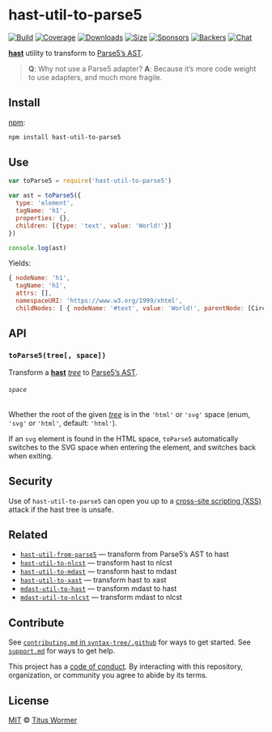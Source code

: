 # hast-util-to-parse5

[![Build][build-badge]][build]
[![Coverage][coverage-badge]][coverage]
[![Downloads][downloads-badge]][downloads]
[![Size][size-badge]][size]
[![Sponsors][sponsors-badge]][collective]
[![Backers][backers-badge]][collective]
[![Chat][chat-badge]][chat]

[**hast**][hast] utility to transform to [Parse5’s AST][ast].

> **Q**: Why not use a Parse5 adapter?
> **A**: Because it’s more code weight to use adapters, and much more fragile.

## Install

[npm][]:

```sh
npm install hast-util-to-parse5
```

## Use

```js
var toParse5 = require('hast-util-to-parse5')

var ast = toParse5({
  type: 'element',
  tagName: 'h1',
  properties: {},
  children: [{type: 'text', value: 'World!'}]
})

console.log(ast)
```

Yields:

```js
{ nodeName: 'h1',
  tagName: 'h1',
  attrs: [],
  namespaceURI: 'https://www.w3.org/1999/xhtml',
  childNodes: [ { nodeName: '#text', value: 'World!', parentNode: [Circular] } ] }
```

## API

### `toParse5(tree[, space])`

Transform a [**hast**][hast] [*tree*][tree] to [Parse5’s AST][ast].

###### `space`

Whether the root of the given [*tree*][tree] is in the `'html'` or `'svg'` space
(enum, `'svg'` or `'html'`, default: `'html'`).

If an `svg` element is found in the HTML space, `toParse5` automatically
switches to the SVG space when entering the element, and switches back when
exiting.

## Security

Use of `hast-util-to-parse5` can open you up to a
[cross-site scripting (XSS)][xss] attack if the hast tree is unsafe.

## Related

*   [`hast-util-from-parse5`](https://github.com/syntax-tree/hast-util-from-parse5)
    — transform from Parse5’s AST to hast
*   [`hast-util-to-nlcst`](https://github.com/syntax-tree/hast-util-to-nlcst)
    — transform hast to nlcst
*   [`hast-util-to-mdast`](https://github.com/syntax-tree/hast-util-to-mdast)
    — transform hast to mdast
*   [`hast-util-to-xast`](https://github.com/syntax-tree/hast-util-to-xast)
    — transform hast to xast
*   [`mdast-util-to-hast`](https://github.com/syntax-tree/mdast-util-to-hast)
    — transform mdast to hast
*   [`mdast-util-to-nlcst`](https://github.com/syntax-tree/mdast-util-to-nlcst)
    — transform mdast to nlcst

## Contribute

See [`contributing.md` in `syntax-tree/.github`][contributing] for ways to get
started.
See [`support.md`][support] for ways to get help.

This project has a [code of conduct][coc].
By interacting with this repository, organization, or community you agree to
abide by its terms.

## License

[MIT][license] © [Titus Wormer][author]

<!-- Definitions -->

[build-badge]: https://img.shields.io/travis/syntax-tree/hast-util-to-parse5.svg

[build]: https://travis-ci.org/syntax-tree/hast-util-to-parse5

[coverage-badge]: https://img.shields.io/codecov/c/github/syntax-tree/hast-util-to-parse5.svg

[coverage]: https://codecov.io/github/syntax-tree/hast-util-to-parse5

[downloads-badge]: https://img.shields.io/npm/dm/hast-util-to-parse5.svg

[downloads]: https://www.npmjs.com/package/hast-util-to-parse5

[size-badge]: https://img.shields.io/bundlephobia/minzip/hast-util-to-parse5.svg

[size]: https://bundlephobia.com/result?p=hast-util-to-parse5

[sponsors-badge]: https://opencollective.com/unified/sponsors/badge.svg

[backers-badge]: https://opencollective.com/unified/backers/badge.svg

[collective]: https://opencollective.com/unified

[chat-badge]: https://img.shields.io/badge/chat-spectrum-7b16ff.svg

[chat]: https://spectrum.chat/unified/syntax-tree

[npm]: https://docs.npmjs.com/cli/install

[license]: license

[author]: https://wooorm.com

[contributing]: https://github.com/syntax-tree/.github/blob/HEAD/contributing.md

[support]: https://github.com/syntax-tree/.github/blob/HEAD/support.md

[coc]: https://github.com/syntax-tree/.github/blob/HEAD/code-of-conduct.md

[ast]: https://github.com/inikulin/parse5/wiki/Documentation

[tree]: https://github.com/syntax-tree/unist#tree

[hast]: https://github.com/syntax-tree/hast

[xss]: https://en.wikipedia.org/wiki/Cross-site_scripting
